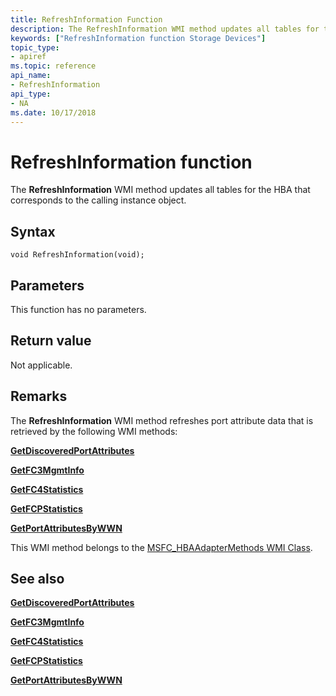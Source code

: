 ```yaml
---
title: RefreshInformation Function
description: The RefreshInformation WMI method updates all tables for the HBA that corresponds to the calling instance object.
keywords: ["RefreshInformation function Storage Devices"]
topic_type:
- apiref
ms.topic: reference
api_name:
- RefreshInformation
api_type:
- NA
ms.date: 10/17/2018
---
```


# RefreshInformation function


The **RefreshInformation** WMI method updates all tables for the HBA that corresponds to the calling instance object.

## Syntax

```ManagedCPlusPlus
void RefreshInformation(void);
```

## Parameters

This function has no parameters.

## Return value

Not applicable.

## Remarks

The **RefreshInformation** WMI method refreshes port attribute data that is retrieved by the following WMI methods:

[**GetDiscoveredPortAttributes**](getdiscoveredportattributes.md)

[**GetFC3MgmtInfo**](getfc3mgmtinfo.md)

[**GetFC4Statistics**](getfc4statistics.md)

[**GetFCPStatistics**](getfcpstatistics.md)

[**GetPortAttributesByWWN**](getportattributesbywwn.md)

This WMI method belongs to the [MSFC\_HBAAdapterMethods WMI Class](msfc-hbaadaptermethods-wmi-class.md).

## <span id="see_also"></span>See also


[**GetDiscoveredPortAttributes**](getdiscoveredportattributes.md)

[**GetFC3MgmtInfo**](getfc3mgmtinfo.md)

[**GetFC4Statistics**](getfc4statistics.md)

[**GetFCPStatistics**](getfcpstatistics.md)

[**GetPortAttributesByWWN**](getportattributesbywwn.md)

 

 






